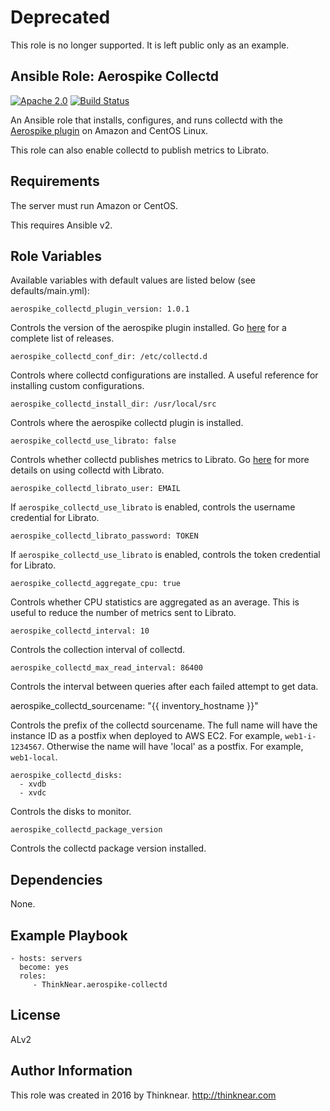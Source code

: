 Deprecated
==========

This role is no longer supported. It is left public only as an example.

## Ansible Role: Aerospike Collectd

[![Apache 2.0](https://img.shields.io/badge/license-Apache%202-blue.svg)](https://raw.githubusercontent.com/DigitalSlideArchive/ansible-role-vips/master/LICENSE)
[![Build Status](https://travis-ci.org/ThinkNear/ansible-role-aerospike-collectd.svg?branch=master)](https://travis-ci.org/ThinkNear/ansible-role-aerospike-collectd)

An Ansible role that installs, configures, and runs collectd with the [Aerospike plugin](https://github.com/aerospike/aerospike-collectd) on Amazon and CentOS Linux.

This role can also enable collectd to publish metrics to Librato.

Requirements
------------

The server must run Amazon or CentOS.

This requires Ansible v2.

Role Variables
--------------

Available variables with default values are listed below (see defaults/main.yml):

    aerospike_collectd_plugin_version: 1.0.1
    
Controls the version of the aerospike plugin installed.
Go [here](https://github.com/aerospike/aerospike-collectd/releases) for a complete list of releases.

    aerospike_collectd_conf_dir: /etc/collectd.d

Controls where collectd configurations are installed. A useful reference for installing custom configurations.

    aerospike_collectd_install_dir: /usr/local/src

Controls where the aerospike collectd plugin is installed.

    aerospike_collectd_use_librato: false

Controls whether collectd publishes metrics to Librato. Go [here](https://www.librato.com/docs/kb/collect/integrations/collectd/index.html) for more details on using collectd with Librato.

    aerospike_collectd_librato_user: EMAIL
    
If `aerospike_collectd_use_librato` is enabled, controls the username credential for Librato.

    aerospike_collectd_librato_password: TOKEN
    
If `aerospike_collectd_use_librato` is enabled, controls the token credential for Librato.

    aerospike_collectd_aggregate_cpu: true
    
Controls whether CPU statistics are aggregated as an average.
This is useful to reduce the number of metrics sent to Librato.

    aerospike_collectd_interval: 10
    
Controls the collection interval of collectd.

    aerospike_collectd_max_read_interval: 86400
    
Controls the interval between queries after each failed attempt to get data.

  aerospike_collectd_sourcename: "{{ inventory_hostname }}"

Controls the prefix of the collectd sourcename.
The full name will have the instance ID as a postfix when deployed to AWS EC2.
For example, `web1-i-1234567`.
Otherwise the name will have 'local' as a postfix.
For example, `web1-local`.

    aerospike_collectd_disks:
      - xvdb
      - xvdc

Controls the disks to monitor.


    aerospike_collectd_package_version

Controls the collectd package version installed.

Dependencies
------------

None.

Example Playbook
----------------

    - hosts: servers
      become: yes
      roles:
         - ThinkNear.aerospike-collectd

License
-------

ALv2

Author Information
------------------

This role was created in 2016 by Thinknear. 
http://thinknear.com
